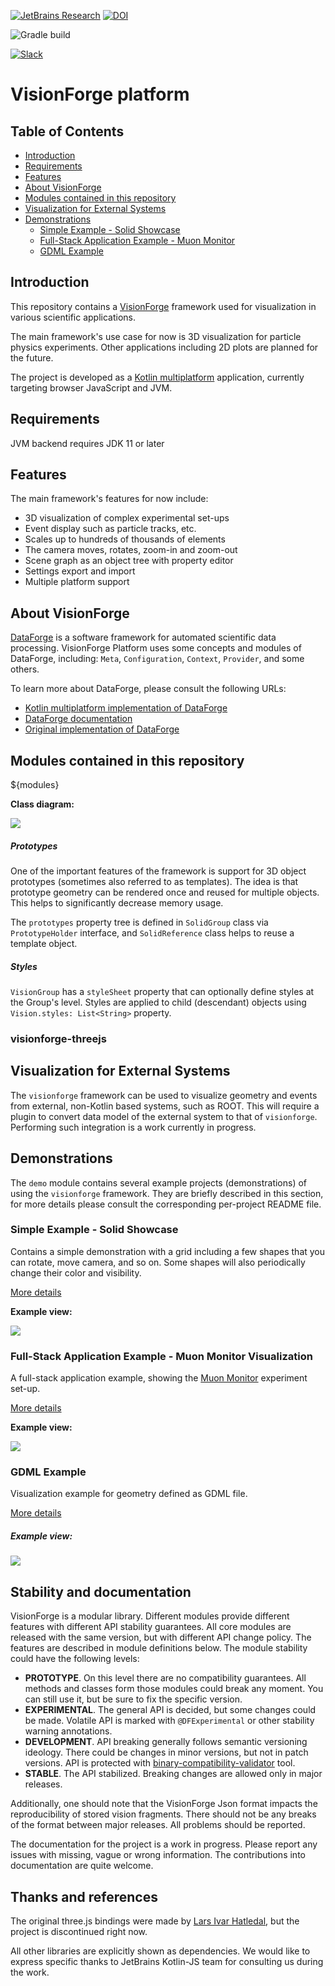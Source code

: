 [![JetBrains Research](https://jb.gg/badges/research.svg)](https://confluence.jetbrains.com/display/ALL/JetBrains+on+GitHub)
[![DOI](https://zenodo.org/badge/174502624.svg)](https://zenodo.org/badge/latestdoi/174502624)

![Gradle build](https://github.com/mipt-npm/visionforge/workflows/Gradle%20build/badge.svg)

[![Slack](https://img.shields.io/badge/slack-channel-green?logo=slack)](https://kotlinlang.slack.com/archives/CEXV2QWNM)

# VisionForge platform

## Table of Contents

* [Introduction](#introduction)
* [Requirements](#requirements)
* [Features](#features)
* [About VisionForge](#about-VisionForge)
* [Modules contained in this repository](#modules-contained-in-this-repository)
* [Visualization for External Systems](#visualization-for-external-systems)
* [Demonstrations](#demonstrations)
  * [Simple Example - Solid Showcase](#simple-example---solid-showcase)
  * [Full-Stack Application Example - Muon Monitor](#full-stack-application-example---muon-monitor-visualization)
  * [GDML Example](#gdml-example)


## Introduction

This repository contains a [VisionForge](#about-VisionForge) framework
used for visualization in various scientific applications.

The main framework's use case for now is 3D visualization for particle physics experiments.
Other applications including 2D plots are planned for the future.

The project is developed as a [Kotlin multiplatform](https://kotlinlang.org/docs/reference/multiplatform.html)
application, currently targeting browser JavaScript and JVM.

## Requirements

JVM backend requires JDK 11 or later

## Features

The main framework's features for now include:
- 3D visualization of complex experimental set-ups
- Event display such as particle tracks, etc.
- Scales up to hundreds of thousands of elements
- The camera moves, rotates, zoom-in and zoom-out
- Scene graph as an object tree with property editor
- Settings export and import
- Multiple platform support

## About VisionForge

[DataForge](https://git.sciprog.center/kscience/dataforge-core) is a software framework for automated scientific data processing. VisionForge
Platform uses some concepts and modules of DataForge, including: `Meta`, `Configuration`, `Context`,
`Provider`, and some others.

To learn more about DataForge, please consult the following URLs:
* [Kotlin multiplatform implementation of DataForge](https://github.com/mipt-npm/dataforge-core)
* [DataForge documentation](http://npm.mipt.ru/dataforge/)
* [Original implementation of DataForge](https://bitbucket.org/Altavir/dataforge/src/default/)


## Modules contained in this repository

${modules}

**Class diagram:**

![](docs/images/class-diag-solid.png)

##### Prototypes

One of the important features of the framework is support for 3D object prototypes (sometimes
also referred to as templates). The idea is that prototype geometry can be rendered once and reused
for multiple objects. This helps to significantly decrease memory usage.

The `prototypes` property tree is defined in `SolidGroup` class via `PrototypeHolder` interface, and
`SolidReference` class helps to reuse a template object.

##### Styles

`VisionGroup` has a `styleSheet` property that can optionally define styles at the Group's
level. Styles are applied to child (descendant) objects using `Vision.styles: List<String>` property.

### visionforge-threejs

## Visualization for External Systems

The `visionforge` framework can be used to visualize geometry and events from external,
non-Kotlin based systems, such as ROOT. This will require a plugin to convert data model
of the external system to that of `visionforge`. Performing such integration is a work
currently in progress.


## Demonstrations

The `demo` module contains several example projects (demonstrations) of using the `visionforge` framework.
They are briefly described in this section, for more details please consult the corresponding per-project
README file.

### Simple Example - Solid Showcase

Contains a simple demonstration with a grid including a few shapes that you can rotate, move camera, and so on.
Some shapes will also periodically change their color and visibility.

[More details](demo/solid-showcase/README.md)

**Example view:**

![](docs/images/solid-showcase.png)


### Full-Stack Application Example - Muon Monitor Visualization

A full-stack application example, showing the
[Muon Monitor](http://npm.mipt.ru/en/projects/physics#mounMonitor) experiment set-up.

[More details](demo/muon-monitor/README.md)

**Example view:**

![](docs/images/muon-monitor.png)


### GDML Example

Visualization example for geometry defined as GDML file.

[More details](demo/gdml/README.md)

##### Example view:

![](docs/images/gdml-demo.png)


## Stability and documentation

VisionForge is a modular library. Different modules provide different features with different API stability guarantees. All core modules are released with the same version, but with different API change policy. The features are described in module definitions below. The module stability could have the following levels:

* **PROTOTYPE**. On this level there are no compatibility guarantees. All methods and classes form those modules could break any moment. You can still use it, but be sure to fix the specific version.
* **EXPERIMENTAL**. The general API is decided, but some changes could be made. Volatile API is marked
  with `@DFExperimental` or other stability warning annotations.
* **DEVELOPMENT**. API breaking generally follows semantic versioning ideology. There could be changes in minor
  versions, but not in patch versions. API is protected with [binary-compatibility-validator](https://github.com/Kotlin/binary-compatibility-validator) tool.
* **STABLE**. The API stabilized. Breaking changes are allowed only in major releases.

Additionally, one should note that the VisionForge Json format impacts the reproducibility of stored vision fragments. There should not be any breaks of the format between major releases. All problems should be reported.

The documentation for the project is a work in progress. Please report any issues with missing, vague or wrong information. The contributions into documentation are quite welcome.

## Thanks and references
The original three.js bindings were made by [Lars Ivar Hatledal](https://github.com/markaren), but the project is discontinued right now.

All other libraries are explicitly shown as dependencies. We would like to express specific thanks to JetBrains Kotlin-JS team for consulting us during the work.
